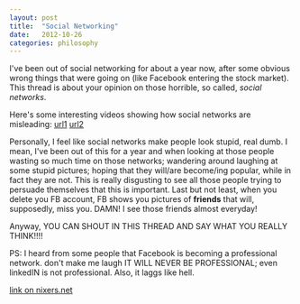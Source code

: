 ```yaml
---
layout: post
title:  "Social Networking"
date:   2012-10-26
categories: philosophy
---
```


 I've been out of social networking for about a year now, after some obvious wrong things that were going on (like Facebook entering the stock market).
This thread is about your opinion on those horrible, so called, _social networks_.

Here's some interesting videos showing how social networks are misleading:
[url1](www.archive.org/download/Outerz0ne2010Videos/Talk4-Pbr90x-SocialNetworkingfail.mp4)
[url2](http://ia600502.us.archive.org/34/items/AideSummer2011/aide1.avi)


Personally, I feel like social networks make people look stupid, real dumb. I mean, I've been out of this for a year and when looking at those people wasting so much time on those networks; wandering around laughing at some stupid pictures; hoping that they will/are become/ing popular, while in fact they are not.
This is really disgusting to see all those people trying to persuade themselves that this is important.
Last but not least, when you delete you FB account, FB shows you pictures of **friends** that will, supposedly, miss you. DAMN! I see those friends almost everyday!

Anyway, YOU CAN SHOUT IN THIS THREAD AND SAY WHAT YOU REALLY THINK!!!!

PS: I heard from some people that Facebook is becoming a professional network. don't make me laugh IT WILL NEVER BE PROFESSIONAL; even linkedIN is not professional.
Also, it laggs like hell. 


[link on nixers.net](http://nixers.net/showthread.php?tid=297)
